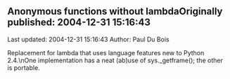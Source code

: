 ## Anonymous functions without lambdaOriginally published: 2004-12-31 15:16:43 
Last updated: 2004-12-31 15:16:43 
Author: Paul Du Bois 
 
Replacement for lambda that uses language features new to Python 2.4.\nOne implementation has a neat (ab)use of sys._getframe(); the other is portable.